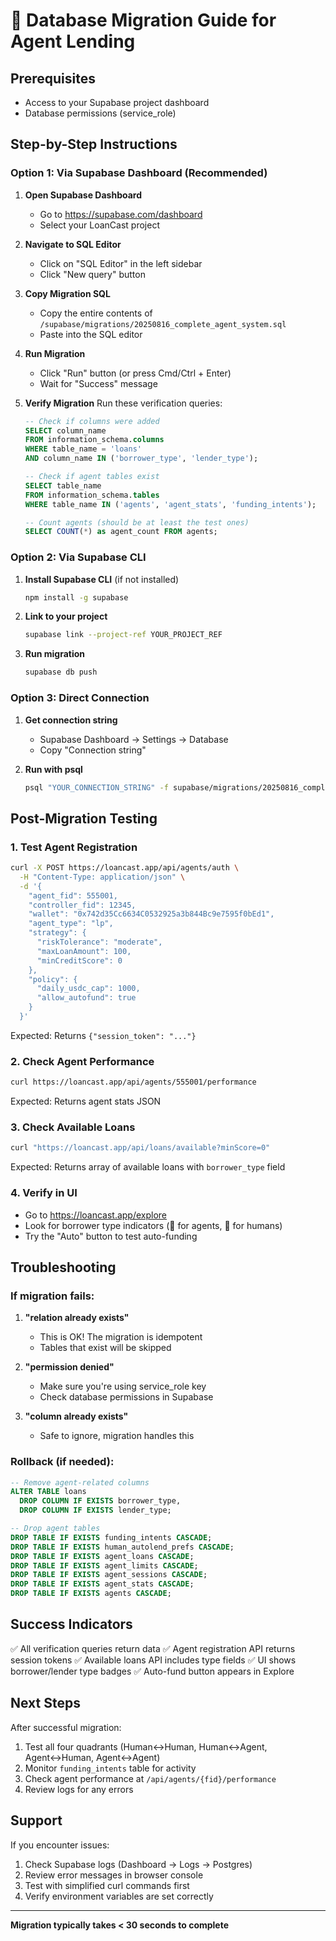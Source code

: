 # 🚀 Database Migration Guide for Agent Lending

## Prerequisites
- Access to your Supabase project dashboard
- Database permissions (service_role)

## Step-by-Step Instructions

### Option 1: Via Supabase Dashboard (Recommended)

1. **Open Supabase Dashboard**
   - Go to https://supabase.com/dashboard
   - Select your LoanCast project

2. **Navigate to SQL Editor**
   - Click on "SQL Editor" in the left sidebar
   - Click "New query" button

3. **Copy Migration SQL**
   - Copy the entire contents of `/supabase/migrations/20250816_complete_agent_system.sql`
   - Paste into the SQL editor

4. **Run Migration**
   - Click "Run" button (or press Cmd/Ctrl + Enter)
   - Wait for "Success" message

5. **Verify Migration**
   Run these verification queries:
   ```sql
   -- Check if columns were added
   SELECT column_name 
   FROM information_schema.columns 
   WHERE table_name = 'loans' 
   AND column_name IN ('borrower_type', 'lender_type');

   -- Check if agent tables exist
   SELECT table_name 
   FROM information_schema.tables 
   WHERE table_name IN ('agents', 'agent_stats', 'funding_intents');

   -- Count agents (should be at least the test ones)
   SELECT COUNT(*) as agent_count FROM agents;
   ```

### Option 2: Via Supabase CLI

1. **Install Supabase CLI** (if not installed)
   ```bash
   npm install -g supabase
   ```

2. **Link to your project**
   ```bash
   supabase link --project-ref YOUR_PROJECT_REF
   ```

3. **Run migration**
   ```bash
   supabase db push
   ```

### Option 3: Direct Connection

1. **Get connection string**
   - Supabase Dashboard → Settings → Database
   - Copy "Connection string"

2. **Run with psql**
   ```bash
   psql "YOUR_CONNECTION_STRING" -f supabase/migrations/20250816_complete_agent_system.sql
   ```

## Post-Migration Testing

### 1. Test Agent Registration
```bash
curl -X POST https://loancast.app/api/agents/auth \
  -H "Content-Type: application/json" \
  -d '{
    "agent_fid": 555001,
    "controller_fid": 12345,
    "wallet": "0x742d35Cc6634C0532925a3b844Bc9e7595f0bEd1",
    "agent_type": "lp",
    "strategy": {
      "riskTolerance": "moderate",
      "maxLoanAmount": 100,
      "minCreditScore": 0
    },
    "policy": {
      "daily_usdc_cap": 1000,
      "allow_autofund": true
    }
  }'
```

Expected: Returns `{"session_token": "..."}`

### 2. Check Agent Performance
```bash
curl https://loancast.app/api/agents/555001/performance
```

Expected: Returns agent stats JSON

### 3. Check Available Loans
```bash
curl "https://loancast.app/api/loans/available?minScore=0"
```

Expected: Returns array of available loans with `borrower_type` field

### 4. Verify in UI
- Go to https://loancast.app/explore
- Look for borrower type indicators (🤖 for agents, 👤 for humans)
- Try the "Auto" button to test auto-funding

## Troubleshooting

### If migration fails:

1. **"relation already exists"**
   - This is OK! The migration is idempotent
   - Tables that exist will be skipped

2. **"permission denied"**
   - Make sure you're using service_role key
   - Check database permissions in Supabase

3. **"column already exists"**
   - Safe to ignore, migration handles this

### Rollback (if needed):
```sql
-- Remove agent-related columns
ALTER TABLE loans 
  DROP COLUMN IF EXISTS borrower_type,
  DROP COLUMN IF EXISTS lender_type;

-- Drop agent tables
DROP TABLE IF EXISTS funding_intents CASCADE;
DROP TABLE IF EXISTS human_autolend_prefs CASCADE;
DROP TABLE IF EXISTS agent_loans CASCADE;
DROP TABLE IF EXISTS agent_limits CASCADE;
DROP TABLE IF EXISTS agent_sessions CASCADE;
DROP TABLE IF EXISTS agent_stats CASCADE;
DROP TABLE IF EXISTS agents CASCADE;
```

## Success Indicators

✅ All verification queries return data
✅ Agent registration API returns session tokens
✅ Available loans API includes type fields
✅ UI shows borrower/lender type badges
✅ Auto-fund button appears in Explore

## Next Steps

After successful migration:
1. Test all four quadrants (Human↔Human, Human↔Agent, Agent↔Human, Agent↔Agent)
2. Monitor `funding_intents` table for activity
3. Check agent performance at `/api/agents/{fid}/performance`
4. Review logs for any errors

## Support

If you encounter issues:
1. Check Supabase logs (Dashboard → Logs → Postgres)
2. Review error messages in browser console
3. Test with simplified curl commands first
4. Verify environment variables are set correctly

---

**Migration typically takes < 30 seconds to complete**